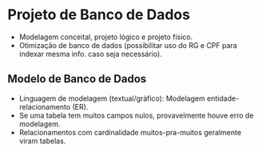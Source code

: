 # Projeto de Banco de Dados

- Modelagem conceital, projeto lógico e projeto físico.
- Otimização de banco de dados (possibilitar uso do RG e CPF para indexar mesma info. caso seja necessário).

## Modelo de Banco de Dados

- Linguagem de modelagem (textual/gráfico): Modelagem entidade-relacionamento (ER).
- Se uma tabela tem muitos campos nulos, provavelmente houve erro de modelagem.
- Relacionamentos com cardinalidade muitos-pra-muitos geralmente viram tabelas. 